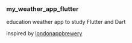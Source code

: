 ### my_weather_app_flutter

education weather app to study Flutter and Dart

inspired by [londonappbrewery](https://www.appbrewery.co/)

